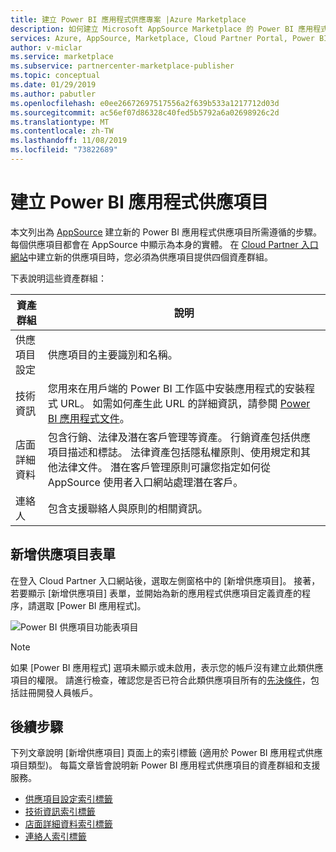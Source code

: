 ```yaml
---
title: 建立 Power BI 應用程式供應專案 |Azure Marketplace
description: 如何建立 Microsoft AppSource Marketplace 的 Power BI 應用程式供應項目。
services: Azure, AppSource, Marketplace, Cloud Partner Portal, Power BI
author: v-miclar
ms.service: marketplace
ms.subservice: partnercenter-marketplace-publisher
ms.topic: conceptual
ms.date: 01/29/2019
ms.author: pabutler
ms.openlocfilehash: e0ee26672697517556a2f639b533a1217712d03d
ms.sourcegitcommit: ac56ef07d86328c40fed5b5792a6a02698926c2d
ms.translationtype: MT
ms.contentlocale: zh-TW
ms.lasthandoff: 11/08/2019
ms.locfileid: "73822689"
---
```

# <a name="create-a-power-bi-app-offer"></a>建立 Power BI 應用程式供應項目

本文列出為 [AppSource](https://appsource.microsoft.com) 建立新的 Power BI 應用程式供應項目所需遵循的步驟。 每個供應項目都會在 AppSource 中顯示為本身的實體。 在 [Cloud Partner 入口網站](https://cloudpartner.azure.com/)中建立新的供應項目時，您必須為供應項目提供四個資產群組。

下表說明這些資產群組：

|   資產群組      | 說明                                                                         |
| ----------------   | ----------------                                                                    |
| 供應項目設定     | 供應項目的主要識別和名稱。                                      |
| 技術資訊     | 您用來在用戶端的 Power BI 工作區中安裝應用程式的安裝程式 URL。 如需如何產生此 URL 的詳細資訊，請參閱 [Power BI 應用程式文件](https://go.microsoft.com/fwlink/?linkid=2028636)。 |
| 店面詳細資料 | 包含行銷、法律及潛在客戶管理等資產。 行銷資產包括供應項目描述和標誌。 法律資產包括隱私權原則、使用規定和其他法律文件。 潛在客戶管理原則可讓您指定如何從 AppSource 使用者入口網站處理潛在客戶。 |
| 連絡人           | 包含支援聯絡人與原則的相關資訊。                                     |

## <a name="new-offer-form"></a>新增供應項目表單

在登入 Cloud Partner 入口網站後，選取左側窗格中的 [新增供應項目]。 接著，若要顯示 [新增供應項目] 表單，並開始為新的應用程式供應項目定義資產的程序，請選取 [Power BI 應用程式]。

![Power BI 供應項目功能表項目](./media/new-offer-menu.png)

> [!NOTE] 
> 如果 [Power BI 應用程式] 選項未顯示或未啟用，表示您的帳戶沒有建立此類供應項目的權限。 請進行檢查，確認您是否已符合此類供應項目所有的[先決條件](./cpp-prerequisites.md)，包括註冊開發人員帳戶。


## <a name="next-steps"></a>後續步驟

下列文章說明 [新增供應項目] 頁面上的索引標籤 (適用於 Power BI 應用程式供應項目類型)。 每篇文章皆會說明新 Power BI 應用程式供應項目的資產群組和支援服務。

-  [供應項目設定索引標籤](./cpp-offer-settings-tab.md)
-  [技術資訊索引標籤](./cpp-technical-info-tab.md)
-  [店面詳細資料索引標籤](./cpp-storefront-details-tab.md)
-  [連絡人索引標籤](./cpp-contacts-tab.md)
